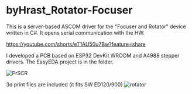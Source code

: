# byHrast_Rotator-Focuser
This is a server-based ASCOM driver for the "Focuser and Rotator" device written in C#. It opens serial communication with the HW. 

https://youtube.com/shorts/eT1AU50u7Bw?feature=share

I developed a PCB based on ESP32 DevKit WROOM and A4988 stepper drivers. The EasyEDA project is in the folder. 

![PrSCR](https://github.com/user-attachments/assets/be41ae10-5871-4221-8f96-b4c8b61027c7)

3d print files are included (it fits SW ED120/900)
![rotator](https://github.com/user-attachments/assets/a62b0de8-697d-4502-9ac8-8ee8155402d6)
